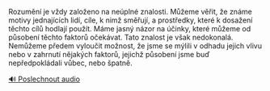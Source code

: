 
Rozumění je vždy založeno na neúplné znalosti. Můžeme věřit, že známe motivy jednajících lidí, cíle, k nimž směřují, a prostředky, které k dosažení těchto cílů hodlají použít. Máme jasný názor na účinky, které můžeme od působení těchto faktorů očekávat. Tato znalost je však nedokonalá. Nemůžeme předem vyloučit možnost, že jsme se mýlili v odhadu jejich vlivu nebo v zahrnutí nějakých faktorů, jejichž působení jsme buď nepředpokládali vůbec, nebo špatně.

[🔊 Poslechnout audio](/data/7-paragraphs/audio/chapter_29/para_009-Rozumn-je-vdy-zaloeno-na-nepln-znalosti-M.mp3)
